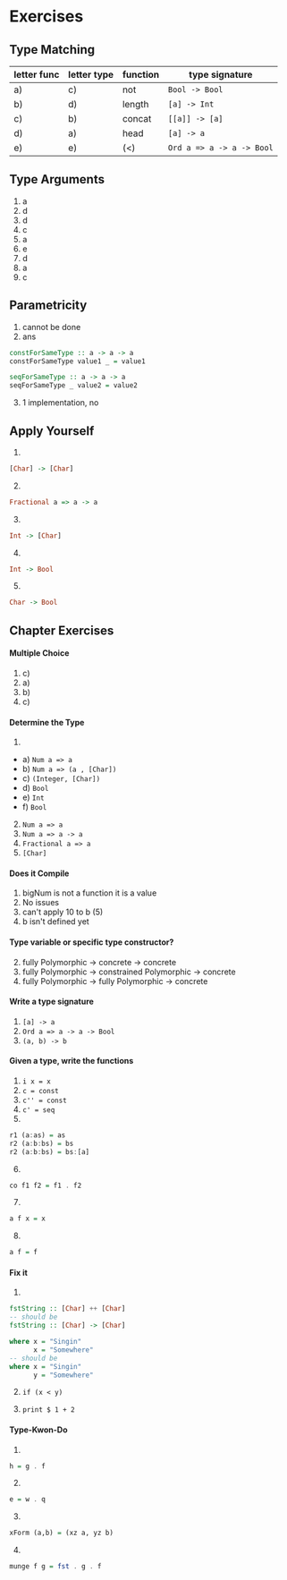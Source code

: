 # Exercises

## Type Matching

| letter func | letter type | function | type signature            |
| ----------- | ----------- | -------- | ------------------------- |
| a)          | c)          | not      | `Bool -> Bool`            |
| b)          | d)          | length   | `[a] -> Int`              |
| c)          | b)          | concat   | `[[a]] -> [a]`            |
| d)          | a)          | head     | `[a] -> a`                |
| e)          | e)          | (<)      | `Ord a => a -> a -> Bool` |

## Type Arguments

1. a
2. d
3. d
4. c
5. a
6. e
7. d
8. a
9. c

## Parametricity

1. cannot be done
2. ans

```haskell
constForSameType :: a -> a -> a
constForSameType value1 _ = value1

seqForSameType :: a -> a -> a
seqForSameType _ value2 = value2
```

3. 1 implementation, no

## Apply Yourself

1.

```haskell
[Char] -> [Char]
```

2.

```haskell
Fractional a => a -> a
```

3.

```haskell
Int -> [Char]
```

4.

```haskell
Int -> Bool
```

5.

```haskell
Char -> Bool
```

## Chapter Exercises

#### Multiple Choice

1. c)
2. a)
3. b)
4. c)

#### Determine the Type

1.

- a) `Num a => a`
- b) `Num a => (a , [Char])`
- c) `(Integer, [Char])`
- d) `Bool`
- e) `Int`
- f) `Bool`

2. `Num a => a`
3. `Num a => a -> a`
4. `Fractional a => a`
5. `[Char]`

#### Does it Compile

1. bigNum is not a function it is a value
2. No issues
3. can't apply 10 to b (5)
4. b isn't defined yet

#### Type variable or specific type constructor?

2. fully Polymorphic -> concrete -> concrete
3. fully Polymorphic -> constrained Polymorphic -> concrete
4. fully Polymorphic -> fully Polymorphic -> concrete

#### Write a type signature

1. `[a] -> a`
2. `Ord a => a -> a -> Bool`
3. `(a, b) -> b`

#### Given a type, write the functions

1. `i x = x`
2. `c = const`
3. `c'' = const`
4. `c' = seq`
5.

```haskell
r1 (a:as) = as
r2 (a:b:bs) = bs
r2 (a:b:bs) = bs:[a]
```

6.

```haskell
co f1 f2 = f1 . f2
```

7.

```haskell
a f x = x
```

8.

```haskell
a f = f
```

#### Fix it

1.

```haskell
fstString :: [Char] ++ [Char]
-- should be
fstString :: [Char] -> [Char]

where x = "Singin"
      x = "Somewhere"
-- should be
where x = "Singin"
      y = "Somewhere"
```

2. `if (x < y)`

3. `print $ 1 + 2`

#### Type-Kwon-Do

1.

```haskell
h = g . f
```

2.

```haskell
e = w . q
```

3.

```haskell
xForm (a,b) = (xz a, yz b)
```

4.

```haskell
munge f g = fst . g . f
```
